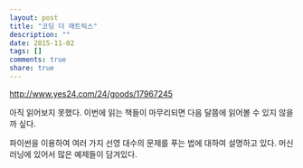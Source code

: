 ```yaml
---
layout: post
title: "코딩 더 매트릭스"
description: ""
date: 2015-11-02
tags: []
comments: true
share: true
---
```


http://www.yes24.com/24/goods/17967245

아직 읽어보지 못했다. 이번에 읽는 책들이 마무리되면 다음 달쯤에 읽어볼 수 있지 않을까 싶다.

파이썬을 이용하여 여러 가지 선영 대수의 문제를 푸는 법에 대하여 설명하고 있다. 머신 러닝에 있어서 많은 예제들이 담겨있다.

